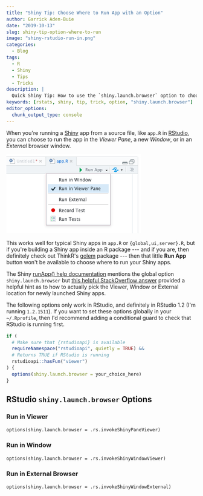 ```yaml
---
title: "Shiny Tip: Choose Where to Run App with an Option"
author: Garrick Aden-Buie
date: "2019-10-13"
slug: shiny-tip-option-where-to-run
image: "shiny-rstudio-run-in.png"
categories:
  - Blog
tags:
  - R
  - Shiny
  - Tips
  - Tricks
description: |
  Quick Shiny Tip: How to use the `shiny.launch.browser` option to choose where RStudio runs your app.
keywords: [rstats, shiny, tip, trick, option, "shiny.launch.browser"]
editor_options:
  chunk_output_type: console
---
```


<!-- Links -->

[shiny]: https://shiny.rstudio.com
[rstudio]: https://rstudio.com
[golem]: https://thinkr-open.github.io/golem/
[so-answer]: https://stackoverflow.com/a/36238021
[shiny-run-app]: https://shiny.rstudio.com/reference/shiny/1.4.0/runApp.html

When you're running a [Shiny] app from a source file,
like `app.R` in [RStudio],
you can choose to run the app in the _Viewer Pane_,
a new _Window_,
or in an _External_ browser window.

<div><img
  src="shiny-rstudio-run-in.png"
  alt="RStudio 'Run App' drop down menu available for Shiny apps, for example in source files named 'app.R'"
  class = "db center"
/></div>

This works well for typical Shiny apps in `app.R` or `{global,ui,server}.R`,
but if you're building a Shiny app inside an R package ---
and if you are, then definitely check out ThinkR's <span class="pkg">[golem]</span> package ---
then that little **Run App** button won't be available to choose where to run your Shiny apps.

The Shiny
[runApp() help documentation][shiny-run-app]
mentions the global option `shiny.launch.browser` but
[this helpful StackOverflow answer][so-answer]
provided a helpful hint as to how to actually pick the Viewer, Window or External location for newly launched Shiny apps.

The following options only work in RStudio,
and definitely in RStudio 1.2 (I'm running `1.2.1511`).
If you want to set these options globally in your `~/.Rprofile`,
then I'd recommend adding a conditional guard to check that RStudio is running first.

```r
if (
  # Make sure that {rstudioapi} is available
  requireNamespace("rstudioapi", quietly = TRUE) &&
  # Returns TRUE if RStudio is running
  rstudioapi::hasFun("viewer")
) {
  options(shiny.launch.browser = your_choice_here)
}
```

## RStudio `shiny.launch.browser` Options

### Run in Viewer

```
options(shiny.launch.browser = .rs.invokeShinyPaneViewer)
```

### Run in Window

```
options(shiny.launch.browser = .rs.invokeShinyWindowViewer)
```

### Run in External Browser

```
options(shiny.launch.browser = .rs.invokeShinyWindowExternal)
```
